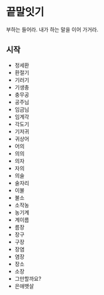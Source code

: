 # 끝말잇기
부하는 들어라. 내가 하는 말을 이어 가거라.

## 시작
- 정세환
- 환절기
- 기러기
- 기생충
- 충무공
- 공주님
- 임금님
- 임계각
- 각도기
- 기저귀
- 귀상어
- 어의
- 의의
- 의자
- 자의
- 의술
- 술자리
- 이불
- 불소
- 소작농
- 농기계
- 계이름
- 름장
- 장구
- 구장
- 장염
- 염장
- 장소
- 소장
- 그만할까요?
- 은애뱃살